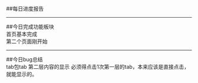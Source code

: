 ﻿##每日进度报告  ***   ##今日完成功能板块  首页基本完成  第二个页面刚开始 ***##今日bug总结    tab包tab  第二层内容的显示  必须得点击1次第一层的tab，本来应该是直接点击，就能显示的。